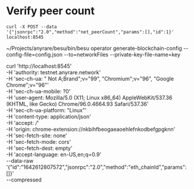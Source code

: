 # Verify peer count
`curl -X POST --data '{"jsonrpc":"2.0","method":"net_peerCount","params":[],"id":1}' localhost:8545`


~/Projects/anyrare/besu/bin/besu operator generate-blockchain-config --config-file=config.json --to=networkFiles --private-key-file-name=key


curl 'http://localhost:8545' \
  -H 'authority: testnet.anyrare.network' \
  -H 'sec-ch-ua: " Not A;Brand";v="99", "Chromium";v="96", "Google Chrome";v="96"' \
  -H 'sec-ch-ua-mobile: ?0' \
  -H 'user-agent: Mozilla/5.0 (X11; Linux x86_64) AppleWebKit/537.36 (KHTML, like Gecko) Chrome/96.0.4664.93 Safari/537.36' \
  -H 'sec-ch-ua-platform: "Linux"' \
  -H 'content-type: application/json' \
  -H 'accept: */*' \
  -H 'origin: chrome-extension://nkbihfbeogaeaoehlefnkodbefgpgknn' \
  -H 'sec-fetch-site: none' \
  -H 'sec-fetch-mode: cors' \
  -H 'sec-fetch-dest: empty' \
  -H 'accept-language: en-US,en;q=0.9' \
  --data-raw '{"id":"1642612807572","jsonrpc":"2.0","method":"eth_chainId","params":[]}' \
  --compressed
